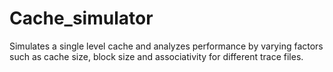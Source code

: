 # Cache_simulator
Simulates a single level cache and analyzes performance by varying factors such as cache size, block size and associativity for different trace files.

